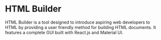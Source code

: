 # HTML Builder
HTML Builder is a tool designed to introduce aspiring web developers to HTML by providing a user friendly method for building HTML documents.
It features a complete GUI built with React.js and Material UI.